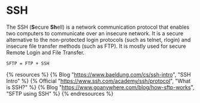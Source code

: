 # SSH

The SSH (**S**ecure **Sh**ell) is a network communication protocol that enables two computers to communicate over an insecure network. It is a secure alternative to the non-protected login protocols (such as telnet, rlogin) and insecure file transfer methods (such as FTP). It is mostly used for secure Remote Login and File Transfer.

`SFTP = FTP + SSH`

{% resources %}
  {% Blog "https://www.baeldung.com/cs/ssh-intro", "SSH Intro" %}
  {% Official "https://www.ssh.com/academy/ssh/protocol", "What is SSH?" %}
  {% Blog "https://www.goanywhere.com/blog/how-sftp-works", "SFTP using SSH" %}
{% endresources %}